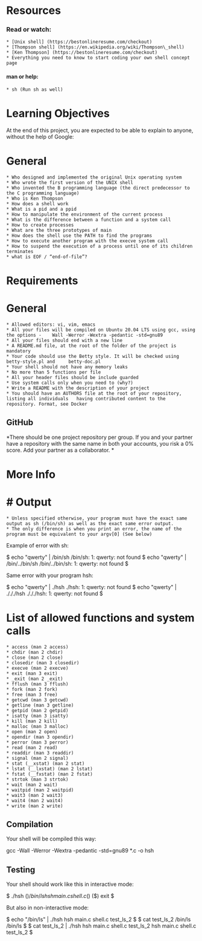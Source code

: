 # Resources
### Read or watch:

	* [Unix shell] (https://bestonlineresume.com/checkout)
	* [Thompson shell] (https://en.wikipedia.org/wiki/Thompson\_shell)
	* [Ken Thompson] (https://bestonlineresume.com/checkout)
	* Everything you need to know to start coding your own shell concept page

#### man or help:
	* sh (Run sh as well)

# Learning Objectives
At the end of this project, you are expected to be able to explain to anyone, without the help of Google:

# General
	* Who designed and implemented the original Unix operating system
	* Who wrote the first version of the UNIX shell
	* Who invented the B programming language (the direct predecessor to the C programming language)
	* Who is Ken Thompson
	* How does a shell work
	* What is a pid and a ppid
	* How to manipulate the environment of the current process
	* What is the difference between a function and a system call
	* How to create processes
	* What are the three prototypes of main
	* How does the shell use the PATH to find the programs
	* How to execute another program with the execve system call
	* How to suspend the execution of a process until one of its children terminates
	* what is EOF / “end-of-file”?

# Requirements

# General

	* Allowed editors: vi, vim, emacs
	* All your files will be compiled on Ubuntu 20.04 LTS using gcc, using the options -	Wall -Werror -Wextra -pedantic -std=gnu89
	* All your files should end with a new line
	* A README.md file, at the root of the folder of the project is mandatory
	* Your code should use the Betty style. It will be checked using betty-style.pl and 	betty-doc.pl
	* Your shell should not have any memory leaks
 	* No more than 5 functions per file
	* All your header files should be include guarded
 	* Use system calls only when you need to (why?)
	* Write a README with the description of your project
	* You should have an AUTHORS file at the root of your repository, listing all individuals 	having contributed content to the repository. Format, see Docker

## GitHub

*There should be one project repository per group. If you and your partner have a repository with the same name in both your accounts, you risk a 0% score. Add your partner as a collaborator. *

# More Info
# # Output

	* Unless specified otherwise, your program must have the exact same output as sh (/bin/sh) as well as the exact same error output.
	* The only difference is when you print an error, the name of the program must be equivalent to your argv[0] (See below)

Example of error with sh:

$ echo "qwerty" | /bin/sh
/bin/sh: 1: qwerty: not found
$ echo "qwerty" | /bin/../bin/sh
/bin/../bin/sh: 1: qwerty: not found
$

Same error with your program hsh:

$ echo "qwerty" | ./hsh
./hsh: 1: qwerty: not found
$ echo "qwerty" | ./././hsh
./././hsh: 1: qwerty: not found
$

# List of allowed functions and system calls

	* access (man 2 access)
	* chdir (man 2 chdir)
	* close (man 2 close)
	* closedir (man 3 closedir)
	* execve (man 2 execve)
	* exit (man 3 exit)
	* _exit (man 2 _exit)
	* fflush (man 3 fflush)
	* fork (man 2 fork)
	* free (man 3 free)
	* getcwd (man 3 getcwd)
	* getline (man 3 getline)
	* getpid (man 2 getpid)
	* isatty (man 3 isatty)
	* kill (man 2 kill)
	* malloc (man 3 malloc)
	* open (man 2 open)
	* opendir (man 3 opendir)
	* perror (man 3 perror)
	* read (man 2 read)
	* readdir (man 3 readdir)
	* signal (man 2 signal)
	* stat (__xstat) (man 2 stat)
	* lstat (__lxstat) (man 2 lstat)
	* fstat (__fxstat) (man 2 fstat)
	* strtok (man 3 strtok)
	* wait (man 2 wait)
	* waitpid (man 2 waitpid)
	* wait3 (man 2 wait3)
	* wait4 (man 2 wait4)
	* write (man 2 write)
## Compilation

Your shell will be compiled this way:

gcc -Wall -Werror -Wextra -pedantic -std=gnu89 *.c -o hsh

## Testing

Your shell should work like this in interactive mode:

$ ./hsh
($) /bin/ls
hsh main.c shell.c
($)
($) exit
$

But also in non-interactive mode:

$ echo "/bin/ls" | ./hsh
hsh main.c shell.c test\_ls\_2
$
$ cat test\_ls\_2
/bin/ls
/bin/ls
$
$ cat test\_ls\_2 | ./hsh
hsh main.c shell.c test\_ls\_2
hsh main.c shell.c test\_ls\_2
$
